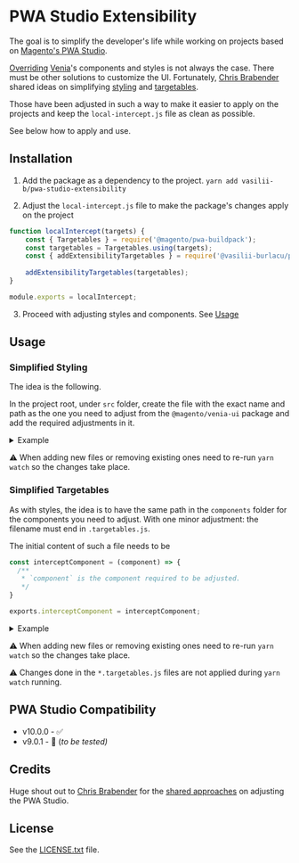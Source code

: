 # PWA Studio Extensibility

The goal is to simplify the developer's life while working on
projects based on [Magento's PWA Studio](https://github.com/magento/pwa-studio).

[Overriding](https://github.com/fooman/venia-ui-override-resolver) [Venia]'s
components and styles is not always the case. There must be other solutions
to customize the UI. Fortunately, [Chris Brabender] shared ideas on
simplifying [styling] and [targetables].

Those have been adjusted in such a way to make it easier to apply on the
projects and keep the `local-intercept.js` file as clean as possible.

See below how to apply and use.

## Installation

1. Add the package as a dependency to the project.
`yarn add vasilii-b/pwa-studio-extensibility`
   
2. Adjust the `local-intercept.js` file to make the package's changes apply on
the project
```js
function localIntercept(targets) {
    const { Targetables } = require('@magento/pwa-buildpack');
    const targetables = Targetables.using(targets);
    const { addExtensibilityTargetables } = require('@vasilii-burlacu/pwa-studio-extensibility/targets');
    
    addExtensibilityTargetables(targetables);
}

module.exports = localIntercept;
```

3. Proceed with adjusting styles and components. See [Usage](#usage)

## Usage

### Simplified Styling

The idea is the following.

In the project root, under `src` folder, create the file with the exact name
and path as the one you need to adjust from the `@magento/venia-ui` package and
add the required adjustments in it.

<details>
<summary>Example</summary>

Saying you want to adjust the styles for the header's background color. Header
styles are located in
`@magento/venia-ui/lib/components/Header/header.css`.

Create the file 
`{project-root}/src/components/Header/header.extend.css` and add inside it the changes
you need to tweak Venia's default look&feel.

```css
/* {project-root}/src/components/Header/header.extend.css */

.toolbar {
  composes: toolbar from '~@magento/venia-ui/lib/components/Header/header.css';
  background-color: red;
}
```
</details>

⚠️ When adding new files or removing existing ones need to re-run `yarn watch` so
the changes take place.

### Simplified Targetables

As with styles, the idea is to have the same path in the `components` folder for
the components you need to adjust. With one minor adjustment: the filename must
end in `.targetables.js`.

The initial content of such a file needs to be

```js
const interceptComponent = (component) => {
  /**
   * `component` is the component required to be adjusted.
   */
}

exports.interceptComponent = interceptComponent;
```

<details>
<summary>Example</summary>

Saying you want to adjust the Header and remove the main navigation.

Header's component is located at
`@magento/venia-ui/lib/components/Header/header.js`. This means a file
`{project-root}/src/components/Header/header.targetables.js`
has to be created.

The file content will be

```js
const interceptComponent = (component) => {
    component.removeJSX('MegaMenu');
}

exports.interceptComponent = interceptComponent;
```
</details>

⚠️ When adding new files or removing existing ones need to re-run `yarn watch` so
the changes take place.

⚠️ Changes done in the `*.targetables.js` files are not applied during
`yarn watch` running.

## PWA Studio Compatibility

* v10.0.0 - ✅
* v9.0.1 - 🥁 (_to be tested)_

## Credits

Huge shout out to [Chris Brabender] for the
[shared approaches](https://dev.to/chrisbrabender) on adjusting the PWA Studio.

## License

See the [LICENSE.txt](./LICENSE.txt) file.

[Chris Brabender]: https://github.com/chris-brabender
[styling]: https://dev.to/chrisbrabender/simplifying-styling-in-pwa-studio-1ki1
[targetables]: https://dev.to/chrisbrabender/simplifying-targetables-in-pwa-studio-p8b
[Venia]: https://venia.magento.com/
